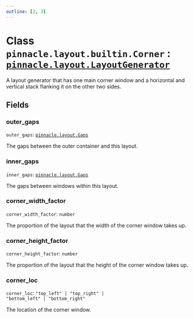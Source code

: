 ```yaml
---
outline: [2, 3]
---
```


# Class `pinnacle.layout.builtin.Corner` : <code><a href="/lua-reference/0.1.0-alpha.2/classes/pinnacle.layout.LayoutGenerator">pinnacle.layout.LayoutGenerator</a></code>


A layout generator that has one main corner window and a horizontal and vertical stack flanking
it on the other two sides.

## Fields

### outer_gaps

`outer_gaps`: <code><a href="/lua-reference/0.1.0-alpha.2/aliases/pinnacle.layout.Gaps">pinnacle.layout.Gaps</a></code>

The gaps between the outer container and this layout.

### inner_gaps

`inner_gaps`: <code><a href="/lua-reference/0.1.0-alpha.2/aliases/pinnacle.layout.Gaps">pinnacle.layout.Gaps</a></code>

The gaps between windows within this layout.

### corner_width_factor

`corner_width_factor`: <code>number</code>

The proportion of the layout that the width of the corner window takes up.

### corner_height_factor

`corner_height_factor`: <code>number</code>

The proportion of the layout that the height of the corner window takes up.

### corner_loc

`corner_loc`: <code>"top_left" | "top_right" | "bottom_left" | "bottom_right"</code>

The location of the corner window.


